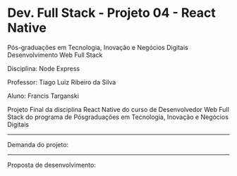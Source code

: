 # Dev. Full Stack - Projeto 04 - React Native

Pós-graduações em Tecnologia, Inovação e Negócios Digitais Desenvolvimento Web Full Stack

Disciplina: Node Express

Professor: Tiago Luiz Ribeiro da Silva

Aluno: Francis Targanski

Projeto Final da disciplina React Native do curso de Desenvolvedor Web Full Stack do programa de Pósgraduações em Tecnologia, Inovação e Negócios Digitais

*****

Demanda do projeto:

*****

Proposta de desenvolvimento:
